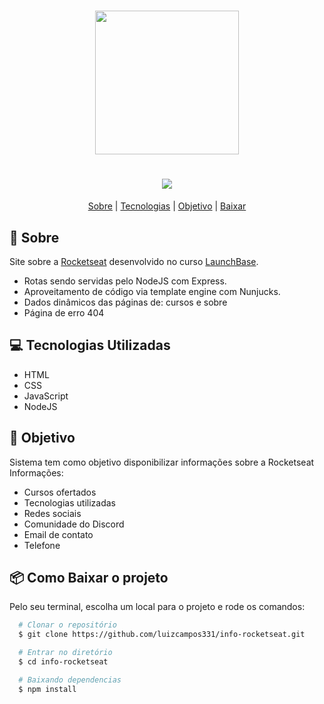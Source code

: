 <h1 align="center">
  <img src="https://ik.imagekit.io/eluiz27/launchbase_FTndICw17.png" height="230">
</h1>
<h1 align="center">
  <img src="public/assets/demo.gif">
</h1>

<p align="center">
  <a href="#bookmark-sobre">Sobre</a> |
  <a href="#computer-tecnologias-utilizadas">Tecnologias</a> |
  <a href="#dart-objetivo">Objetivo</a> |
  <a href="#package-como-baixar-o-projeto">Baixar</a>

</p>

## :bookmark: Sobre
Site sobre a [Rocketseat](https://rocketseat.com.br/) desenvolvido no curso [LaunchBase](https://rocketseat.com.br/launchbase).
- Rotas sendo servidas pelo NodeJS com Express.
- Aproveitamento de código via template engine com Nunjucks.
- Dados dinâmicos das páginas de: cursos e sobre
- Página de erro 404

## :computer: Tecnologias Utilizadas
- HTML
- CSS
- JavaScript
- NodeJS

## :dart: Objetivo
Sistema tem como objetivo disponibilizar informações sobre a Rocketseat
Informações:
- Cursos ofertados
- Tecnologias utilizadas
- Redes sociais
- Comunidade do Discord
- Email de contato
- Telefone

## :package: Como Baixar o projeto
Pelo seu terminal, escolha um local para o projeto e rode os comandos:
```bash
  # Clonar o repositório
  $ git clone https://github.com/luizcampos331/info-rocketseat.git

  # Entrar no diretório
  $ cd info-rocketseat

  # Baixando dependencias
  $ npm install
```
